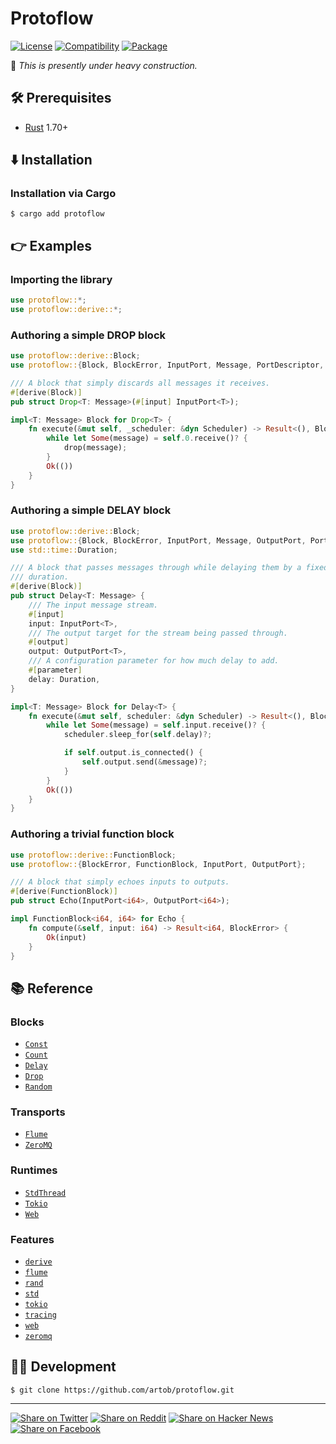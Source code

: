 # Protoflow

[![License](https://img.shields.io/badge/license-Public%20Domain-blue.svg)](https://unlicense.org)
[![Compatibility](https://img.shields.io/badge/rust-1.70%2B-blue)](https://rust-lang.org)
[![Package](https://img.shields.io/crates/v/protoflow)](https://crates.io/crates/protoflow)

🚧 _This is presently under heavy construction._

## 🛠️ Prerequisites

- [Rust](https://rust-lang.org) 1.70+

## ⬇️ Installation

### Installation via Cargo

```console
$ cargo add protoflow
```

## 👉 Examples

### Importing the library

```rust
use protoflow::*;
use protoflow::derive::*;
```

### Authoring a simple DROP block

```rust
use protoflow::derive::Block;
use protoflow::{Block, BlockError, InputPort, Message, PortDescriptor, Scheduler};

/// A block that simply discards all messages it receives.
#[derive(Block)]
pub struct Drop<T: Message>(#[input] InputPort<T>);

impl<T: Message> Block for Drop<T> {
    fn execute(&mut self, _scheduler: &dyn Scheduler) -> Result<(), BlockError> {
        while let Some(message) = self.0.receive()? {
            drop(message);
        }
        Ok(())
    }
}
```

### Authoring a simple DELAY block

```rust
use protoflow::derive::Block;
use protoflow::{Block, BlockError, InputPort, Message, OutputPort, Port, PortDescriptor, Scheduler};
use std::time::Duration;

/// A block that passes messages through while delaying them by a fixed
/// duration.
#[derive(Block)]
pub struct Delay<T: Message> {
    /// The input message stream.
    #[input]
    input: InputPort<T>,
    /// The output target for the stream being passed through.
    #[output]
    output: OutputPort<T>,
    /// A configuration parameter for how much delay to add.
    #[parameter]
    delay: Duration,
}

impl<T: Message> Block for Delay<T> {
    fn execute(&mut self, scheduler: &dyn Scheduler) -> Result<(), BlockError> {
        while let Some(message) = self.input.receive()? {
            scheduler.sleep_for(self.delay)?;

            if self.output.is_connected() {
                self.output.send(&message)?;
            }
        }
        Ok(())
    }
}
```

### Authoring a trivial function block

```rust
use protoflow::derive::FunctionBlock;
use protoflow::{BlockError, FunctionBlock, InputPort, OutputPort};

/// A block that simply echoes inputs to outputs.
#[derive(FunctionBlock)]
pub struct Echo(InputPort<i64>, OutputPort<i64>);

impl FunctionBlock<i64, i64> for Echo {
    fn compute(&self, input: i64) -> Result<i64, BlockError> {
        Ok(input)
    }
}
```

## 📚 Reference

### Blocks

- [`Const`](lib/protoflow/src/blocks/const.rs)
- [`Count`](lib/protoflow/src/blocks/count.rs)
- [`Delay`](lib/protoflow/src/blocks/delay.rs)
- [`Drop`](lib/protoflow/src/blocks/drop.rs)
- [`Random`](lib/protoflow/src/blocks/random.rs)

### Transports

- [`Flume`](lib/protoflow/src/transports/flume.rs)
- [`ZeroMQ`](lib/protoflow/src/transports/zeromq.rs)

### Runtimes

- [`StdThread`](lib/protoflow/src/runtimes/std_thread.rs)
- [`Tokio`](lib/protoflow/src/runtimes/tokio.rs)
- [`Web`](lib/protoflow/src/runtimes/web.rs)

### Features

- [`derive`](lib/protoflow/Cargo.toml)
- [`flume`](lib/protoflow/Cargo.toml)
- [`rand`](lib/protoflow/Cargo.toml)
- [`std`](lib/protoflow/Cargo.toml)
- [`tokio`](lib/protoflow/Cargo.toml)
- [`tracing`](lib/protoflow/Cargo.toml)
- [`web`](lib/protoflow/Cargo.toml)
- [`zeromq`](lib/protoflow/Cargo.toml)

## 👨‍💻 Development

```console
$ git clone https://github.com/artob/protoflow.git
```

- - -

[![Share on Twitter](https://img.shields.io/badge/share%20on-twitter-03A9F4?logo=twitter)](https://twitter.com/share?url=https://github.com/artob/protoflow&text=Protoflow)
[![Share on Reddit](https://img.shields.io/badge/share%20on-reddit-red?logo=reddit)](https://reddit.com/submit?url=https://github.com/artob/protoflow&title=Protoflow)
[![Share on Hacker News](https://img.shields.io/badge/share%20on-hacker%20news-orange?logo=ycombinator)](https://news.ycombinator.com/submitlink?u=https://github.com/artob/protoflow&t=Protoflow)
[![Share on Facebook](https://img.shields.io/badge/share%20on-facebook-1976D2?logo=facebook)](https://www.facebook.com/sharer/sharer.php?u=https://github.com/artob/protoflow)

